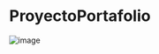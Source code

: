 # ProyectoPortafolio
![image](https://github.com/NeiderCamargo/NeiderCamargo.github.io/assets/61034783/1d040381-2f1b-4542-a428-dc4237e8228d)
